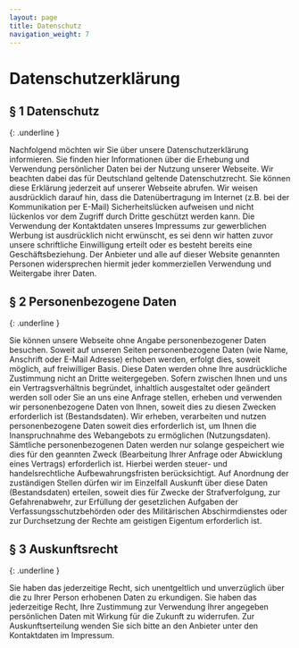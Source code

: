 ```yaml
---
layout: page
title: Datenschutz
navigation_weight: 7
---
```

# Datenschutzerklärung

## § 1 Datenschutz
{: .underline }

Nachfolgend möchten wir Sie über unsere Datenschutzerklärung informieren. Sie finden
hier Informationen über die Erhebung und Verwendung persönlicher Daten bei der
Nutzung unserer Webseite. Wir beachten dabei das für Deutschland geltende
Datenschutzrecht. Sie können diese Erklärung jederzeit auf unserer Webseite abrufen.
Wir weisen ausdrücklich darauf hin, dass die Datenübertragung im Internet (z.B. bei der
Kommunikation per E-Mail) Sicherheitslücken aufweisen und nicht lückenlos vor dem
Zugriff durch Dritte geschützt werden kann.
Die Verwendung der Kontaktdaten unseres Impressums zur gewerblichen Werbung ist
ausdrücklich nicht erwünscht, es sei denn wir hatten zuvor unsere schriftliche Einwilligung
erteilt oder es besteht bereits eine Geschäftsbeziehung. Der Anbieter und alle auf dieser
Website genannten Personen widersprechen hiermit jeder kommerziellen Verwendung
und Weitergabe ihrer Daten.

## § 2 Personenbezogene Daten
{: .underline }

Sie können unsere Webseite ohne Angabe personenbezogener Daten besuchen. Soweit
auf unseren Seiten personenbezogene Daten (wie Name, Anschrift oder E-Mail Adresse)
erhoben werden, erfolgt dies, soweit möglich, auf freiwilliger Basis. Diese Daten werden
ohne Ihre ausdrückliche Zustimmung nicht an Dritte weitergegeben. Sofern zwischen
Ihnen und uns ein Vertragsverhältnis begründet, inhaltlich ausgestaltet oder geändert
werden soll oder Sie an uns eine Anfrage stellen, erheben und verwenden wir
personenbezogene Daten von Ihnen, soweit dies zu diesen Zwecken erforderlich ist
(Bestandsdaten). Wir erheben, verarbeiten und nutzen personenbezogene Daten soweit
dies erforderlich ist, um Ihnen die Inanspruchnahme des Webangebots zu ermöglichen
(Nutzungsdaten). Sämtliche personenbezogenen Daten werden nur solange gespeichert
wie dies für den geannten Zweck (Bearbeitung Ihrer Anfrage oder Abwicklung eines
Vertrags) erforderlich ist. Hierbei werden steuer- und handelsrechtliche
Aufbewahrungsfristen berücksichtigt. Auf Anordnung der zuständigen Stellen dürfen wir
im Einzelfall Auskunft über diese Daten (Bestandsdaten) erteilen, soweit dies für Zwecke
der Strafverfolgung, zur Gefahrenabwehr, zur Erfüllung der gesetzlichen Aufgaben der
Verfassungsschutzbehörden oder des Militärischen Abschirmdienstes oder zur
Durchsetzung der Rechte am geistigen Eigentum erforderlich ist.

## § 3 Auskunftsrecht
{: .underline }

Sie haben das jederzeitige Recht, sich unentgeltlich und unverzüglich über die zu Ihrer
Person erhobenen Daten zu erkundigen. Sie haben das jederzeitige Recht, Ihre
Zustimmung zur Verwendung Ihrer angegeben persönlichen Daten mit Wirkung für die
Zukunft zu widerrufen. Zur Auskunftserteilung wenden Sie sich bitte an den Anbieter
unter den Kontaktdaten im Impressum.
